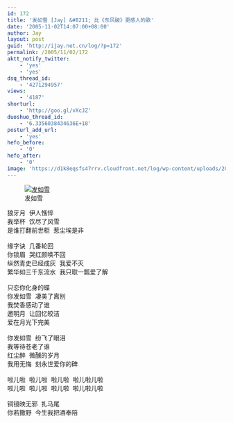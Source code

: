 ```yaml
---
id: 172
title: '发如雪 [Jay] &#8211; 比《东风破》更感人的歌'
date: '2005-11-02T14:07:00+08:00'
author: Jay
layout: post
guid: 'http://ijay.net.cn/log/?p=172'
permalink: /2005/11/02/172
aktt_notify_twitter:
    - 'yes'
    - 'yes'
dsq_thread_id:
    - '4271294957'
views:
    - '4187'
shorturl:
    - 'http://goo.gl/vXcJZ'
duoshuo_thread_id:
    - '6.3356038434636E+18'
posturl_add_url:
    - 'yes'
hefo_before:
    - '0'
hefo_after:
    - '0'
image: 'https://d1k8eqsfs47rrv.cloudfront.net/log/wp-content/uploads/2005/11/144984878646321127.png'
---
```


<!-- wp:image {"id":17544,"sizeSlug":"large","linkDestination":"attachment"} -->
<figure class="wp-block-image size-large"><a href="https://www.jayxu.com/2005/11/02/172/attachment/144984878646321127"><img src="https://www.jayxu.com/log/wp-content/uploads/2005/11/144984878646321127.png" alt="发如雪" class="wp-image-17544"/></a><figcaption>发如雪</figcaption></figure>
<!-- /wp:image -->

<!-- wp:verse -->
<pre class="wp-block-verse">狼牙月 伊人憔悴
我举杯 饮尽了风雪
是谁打翻前世柜 惹尘埃是非

缘字诀 几番轮回 
你锁眉 哭红颜唤不回
纵然青史已经成灰 我爱不灭 &nbsp;
繁华如三千东流水 我只取一瓢爱了解 

只恋你化身的蝶 &nbsp;
你发如雪 凄美了离别 
我焚香感动了谁
邀明月 让回忆皎洁
爱在月光下完美 &nbsp;

你发如雪 纷飞了眼泪 
我等待苍老了谁
红尘醉 微醺的岁月
我用无悔 刻永世爱你的碑 &nbsp;

啦儿啦 啦儿啦 啦儿啦 啦儿啦儿啦 
啦儿啦 啦儿啦 啦儿啦 啦儿啦儿啦 &nbsp;

铜镜映无邪 扎马尾 
你若撒野 今生我把酒奉陪</pre>
<!-- /wp:verse -->

<!-- wp:paragraph -->
<p></p>
<!-- /wp:paragraph -->
